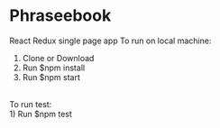 # Phraseebook
React Redux single page app
To run on local machine: 
1) Clone or Download
2) Run $npm install
3) Run $npm start
</br>
To run test:
</br>
1) Run $npm test
